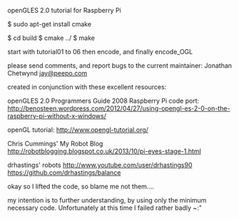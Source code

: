 openGLES 2.0 tutorial for Raspberry Pi

$ sudo apt-get install cmake

$ cd build
$ cmake ../
$ make

start with tutorial01 to 06 then encode, and finally encode_OGL

please send comments, and report bugs to the current maintainer:
Jonathan Chetwynd
jay@peepo.com

created in conjunction with these excellent resources:

openGLES 2.0 Programmers Guide 2008
Raspberry Pi code port:
http://benosteen.wordpress.com/2012/04/27/using-opengl-es-2-0-on-the-raspberry-pi-without-x-windows/

openGL tutorial:
http://www.opengl-tutorial.org/

Chris Cummings' My Robot Blog
http://robotblogging.blogspot.co.uk/2013/10/pi-eyes-stage-1.html

drhastings' robots
http://www.youtube.com/user/drhastings90
https://github.com/drhastings/balance

okay so I lifted the code, so blame me not them....

my intention is to further understanding,
by using only the minimum necessary code.
Unfortunately at this time I failed rather badly
~:"
